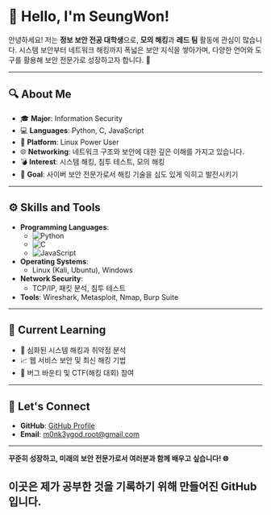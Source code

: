 # 👋 Hello, I'm SeungWon!

안녕하세요! 저는 **정보 보안 전공 대학생**으로, **모의 해킹**과 **레드 팀** 활동에 관심이 많습니다. 시스템 보안부터 네트워크 해킹까지 폭넓은 보안 지식을 쌓아가며, 다양한 언어와 도구를 활용해 보안 전문가로 성장하고자 합니다. 🚀

---

## 🔍 About Me
- 🎓 **Major**: Information Security
- 💻 **Languages**: Python, C, JavaScript
- 🐧 **Platform**: Linux Power User
- 🌐 **Networking**: 네트워크 구조와 보안에 대한 깊은 이해를 가지고 있습니다.
- 💣 **Interest**: 시스템 해킹, 침투 테스트, 모의 해킹
- 🎯 **Goal**: 사이버 보안 전문가로서 해킹 기술을 심도 있게 익히고 발전시키기

---

## ⚙️ Skills and Tools
- **Programming Languages**: 
  - ![Python](https://img.shields.io/badge/-Python-3776AB?logo=python&logoColor=white)
  - ![C](https://img.shields.io/badge/-C-A8B9CC?logo=c&logoColor=white)
  - ![JavaScript](https://img.shields.io/badge/-JavaScript-F7DF1E?logo=javascript&logoColor=black)
- **Operating Systems**: 
  - Linux (Kali, Ubuntu), Windows
- **Network Security**: 
  - TCP/IP, 패킷 분석, 침투 테스트
- **Tools**: Wireshark, Metasploit, Nmap, Burp Suite

---

## 🌱 Current Learning
- 📜 심화된 시스템 해킹과 취약점 분석
- 📈 웹 서비스 보안 및 최신 해킹 기법
- 📂 버그 바운티 및 CTF(해킹 대회) 참여

---

## 🤝 Let's Connect
- **GitHub**: [GitHub Profile](https://github.com/m0nk3ygod)
- **Email**: m0nk3ygod.root@gmail.com

---

**꾸준히 성장하고, 미래의 보안 전문가로서 여러분과 함께 배우고 싶습니다! 🌐**

## 이곳은 제가 공부한 것을 기록하기 위해 만들어진 GitHub입니다.
